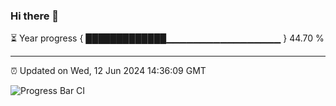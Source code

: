 ### Hi there 👋

⏳ Year progress { █████████████▁▁▁▁▁▁▁▁▁▁▁▁▁▁▁▁▁ } 44.70 %

---

⏰ Updated on Wed, 12 Jun 2024 14:36:09 GMT

![Progress Bar CI](https://github.com/IshwaranRudhara/GIT-ACTION/workflows/Progress%20Bar%20CI/badge.svg)
